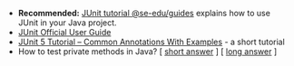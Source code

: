 * **Recommended:** [JUnit tutorial @se-edu/guides](https://se-education.org/guides/tutorials/junit.html) explains how to use JUnit in your Java project.
* [JUnit Official User Guide](https://junit.org/junit5/docs/current/user-guide/)
* [JUnit 5 Tutorial – Common Annotations With Examples](https://devqa.io/junit-5-annotations/) - a short tutorial
* How to test private methods in Java?
  [ [short answer](http://stackoverflow.com/questions/34571/whats-the-proper-way-to-test-a-class-with-private-methods-using-junit) ]
  [ [long answer](http://www.artima.com/suiterunner/private.html) ]

